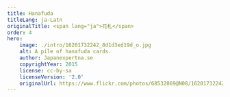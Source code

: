 ```yaml
---
title: Hanafuda
titleLang: ja-Latn
originalTitle: <span lang="ja">花札</span>
order: 4
hero:
    image: ./intro/16201732242_8d1d3ed19d_o.jpg
    alt: A pile of hanafuda cards.
    author: Japanexpertna.se
    copyrightYear: 2015
    license: cc-by-sa
    licenseVersion: '2.0'
    originalUrl: https://www.flickr.com/photos/68532869@N08/16201732242
---
```

